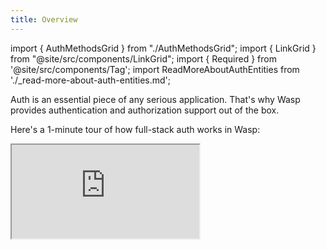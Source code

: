 ```yaml
---
title: Overview
---
```


import { AuthMethodsGrid } from "./AuthMethodsGrid";
import { LinkGrid } from "@site/src/components/LinkGrid";
import { Required } from '@site/src/components/Tag';
import ReadMoreAboutAuthEntities from './\_read-more-about-auth-entities.md';

Auth is an essential piece of any serious application. That's why Wasp provides authentication and authorization support out of the box.

Here's a 1-minute tour of how full-stack auth works in Wasp:

<div className="video-container">
  <iframe src="https://www.youtube.com/embed/Qiro77q-ulI?si=y8Rejsbjb1HJC6FA" frameborder="1" allow="accelerometer; autoplay; clipboard-write; encrypted-media; gyroscope; picture-in-picture; web-share" allowfullscreen />
</div>

Enabling auth for your app is optional and can be done by configuring the `auth` field of your `app` declaration:

<Tabs groupId="js-ts">
  <TabItem value="js" label="JavaScript">
    ```wasp title="main.wasp"
    app MyApp {
      title: "My app",
      //...
      auth: {
        userEntity: User,
        methods: {
          usernameAndPassword: {}, // use this or email, not both
          email: {}, // use this or usernameAndPassword, not both
          google: {},
          gitHub: {},
        },
        onAuthFailedRedirectTo: "/someRoute"
      }
    }

    //...
    ```
  </TabItem>

  <TabItem value="ts" label="TypeScript">
    ```wasp title="main.wasp"
    app MyApp {
      title: "My app",
      //...
      auth: {
        userEntity: User,
        methods: {
          usernameAndPassword: {}, // use this or email, not both
          email: {}, // use this or usernameAndPassword, not both
          google: {},
          gitHub: {},
        },
        onAuthFailedRedirectTo: "/someRoute"
      }
    }

    //...
    ```
  </TabItem>
</Tabs>

<small>
  Read more about the `auth` field options in the [API Reference](#api-reference) section.
</small>

We will provide a quick overview of auth in Wasp and link to more detailed documentation for each auth method.

## Available auth methods

Wasp supports the following auth methods:

<AuthMethodsGrid />

Let's say we enabled the [Username & password](../auth/username-and-pass) authentication.

We get an auth backend with signup and login endpoints. We also get the `user` object in our [Operations](../data-model/operations/overview) and we can decide what to do based on whether the user is logged in or not.

We would also get the [Auth UI](../auth/ui) generated for us. We can set up our login and signup pages where our users can **create their account** and **login**. We can then protect certain pages by setting `authRequired: true` for them. This will make sure that only logged-in users can access them.

We will also have access to the `user` object in our frontend code, so we can show different UI to logged-in and logged-out users. For example, we can show the user's name in the header alongside a **logout button** or a login button if the user is not logged in.

## Different ways to use auth

When you have decided which auth methods you want to support, you can also choose how you want to present the authorization flows to your users.

#### Generated components

This is the fastest way to ship, with Wasp generating ready-made components for your app.
They allow for some customization to make them consistent with your app.
You don't need to implement any UI or logic, and they just work.

<LinkGrid
  links={[
    { title: 'Email', linkTo: './email' },
    { title: 'Username and password', linkTo: './username-and-pass' },
    { title: 'Social Auth', linkTo: './social-auth/overview' },
  ]}
/>

#### Make your own UI {#custom-auth-ui}

Wasp is flexible enough to let you completely customize your login and signup interface.
We give you the auth related functions, and you decide how and when to call them.
This allows for total customization of the look-and-feel, and the interaction, but it needs a bit more work.

<LinkGrid
  links={[
    { title: 'Email', linkTo: './email/create-your-own-ui' },
    { title: 'Username and password', linkTo: './username-and-pass/create-your-own-ui' },
    { title: 'Social Auth', linkTo: './social-auth/create-your-own-ui' },
  ]}
/>

:::tip

You don't have to choose one _or_ the other! Mix-and-match, and use what you need in each moment.
For example, you can create a custom signup screen, but use Wasp's generated components for login.

:::

#### Custom login and signup actions

The previously discussed options should cover the vast majority of cases. But, for the few instances where it is not enough,
you can [create your own signup flows](./advanced/custom-auth-actions.md), with completely custom logic.
This is not recommended, and reserved for advanced use cases.
Please check first if other Wasp features (mainly [auth hooks](./auth-hooks.md)) can handle your requirements.

## Protecting a page with `authRequired`

When declaring a page, you can set the `authRequired` property.

If you set it to `true`, only authenticated users can access the page. Unauthenticated users are redirected to a route defined by the `app.auth.onAuthFailedRedirectTo` field.

<Tabs groupId="js-ts">
  <TabItem value="js" label="JavaScript">
    ```wasp title="main.wasp"
    page MainPage {
      component: import Main from "@src/pages/Main",
      authRequired: true
    }
    ```
  </TabItem>

  <TabItem value="ts" label="TypeScript">
    ```wasp title="main.wasp"
    page MainPage {
      component: import Main from "@src/pages/Main",
      authRequired: true
    }
    ```
  </TabItem>
</Tabs>

:::caution Requires auth method
You can only use `authRequired` if your app uses one of the [available auth methods](#available-auth-methods).
:::

If `authRequired` is set to `true`, the page's React component (specified by the `component` property) receives the `user` object as a prop. Read more about the `user` object in the [Accessing the logged-in user section](#accessing-the-logged-in-user).

## Logout action

We provide an action for logging out the user. Here's how you can use it:

<Tabs groupId="js-ts">
  <TabItem value="js" label="JavaScript">
    ```jsx title="src/components/LogoutButton.jsx"
    import { logout } from 'wasp/client/auth'

    const LogoutButton = () => {
      return <button onClick={logout}>Logout</button>
    }
    ```
  </TabItem>

  <TabItem value="ts" label="TypeScript">
    ```tsx title="src/components/LogoutButton.tsx"
    import { logout } from 'wasp/client/auth'

    const LogoutButton = () => {
      return <button onClick={logout}>Logout</button>
    }
    ```
  </TabItem>
</Tabs>

## Accessing the logged-in user

You can get access to the `user` object both on the server and on the client. The `user` object contains the logged-in user's data.

The `user` object has all the fields that you defined in your `User` entity. In addition to that, it will also contain all the auth-related fields that Wasp stores. This includes things like the `username` or the email verification status. For example, if you have a user that signed up using an email and password, the `user` object might look like this:

```ts
const user = {
  // User data
  id: 'cluqsex9500017cn7i2hwsg17',
  address: 'Some address',

  // Auth methods specific data
  identities: {
    email: {
      id: 'user@app.com',
      isEmailVerified: true,
      emailVerificationSentAt: '2024-04-08T10:06:02.204Z',
      passwordResetSentAt: null,
    },
  },
}
```

<ReadMoreAboutAuthEntities />

### On the client

There are two ways to access the `user` object on the client:

- the `user` prop
- the `useAuth` hook

#### Getting the `user` in authenticated routes

If the page's declaration sets `authRequired` to `true`, the page's React component receives the `user` object as a prop. This is the simplest way to access the user inside an authenticated page:

<Tabs groupId="js-ts">
  <TabItem value="js" label="JavaScript">
    ```wasp title="main.wasp"
    // ...

    page AccountPage {
      component: import Account from "@src/pages/Account",
      authRequired: true
    }
    ```

    ```jsx title="src/pages/Account.jsx"
    import Button from './Button'
    import { logout } from 'wasp/client/auth'

    const AccountPage = ({ user }) => {
      return (
        <div>
          <Button onClick={logout}>Logout</Button>
          {JSON.stringify(user, null, 2)}
        </div>
      )
    }

    export default AccountPage
    ```
  </TabItem>

  <TabItem value="ts" label="TypeScript">
    ```wasp title="main.wasp"
    // ...

    page AccountPage {
      component: import Account from "@src/pages/Account",
      authRequired: true
    }
    ```

    ```tsx title="src/pages/Account.tsx"
    import { type AuthUser } from 'wasp/auth'
    import Button from './Button'
    import { logout } from 'wasp/client/auth'

    const AccountPage = ({ user }: { user: AuthUser }) => {
      return (
        <div>
          <Button onClick={logout}>Logout</Button>
          {JSON.stringify(user, null, 2)}
        </div>
      )
    }

    export default AccountPage
    ```
  </TabItem>
</Tabs>

#### Getting the `user` in non-authenticated routes

Wasp provides a React hook you can use in the client components - `useAuth`.

This hook is a thin wrapper over Wasp's `useQuery` hook and returns data in the same format.

<Tabs groupId="js-ts">
  <TabItem value="js" label="JavaScript">
    ```jsx title="src/pages/MainPage.jsx"
    import { useAuth, logout } from 'wasp/client/auth'
    import { Link } from 'react-router-dom'
    import Todo from '../Todo'

    export function Main() {
      const { data: user } = useAuth()

      if (!user) {
        return (
          <span>
            Please <Link to="/login">login</Link> or{' '}
            <Link to="/signup">sign up</Link>.
          </span>
        )
      } else {
        return (
          <>
            <button onClick={logout}>Logout</button>
            <Todo />
          </>
        )
      }
    }
    ```
  </TabItem>

  <TabItem value="ts" label="TypeScript">
    ```tsx title="src/pages/MainPage.tsx"
    import { useAuth, logout } from 'wasp/client/auth'
    import { Link } from 'react-router-dom'
    import Todo from '../Todo'

    export function Main() {
      const { data: user } = useAuth()

      if (!user) {
        return (
          <span>
            Please <Link to='/login'>login</Link> or <Link to='/signup'>sign up</Link>.
          </span>
        )
      } else {
        return (
          <>
            <button onClick={logout}>Logout</button>
            <Todo />
          < />
        )
      }
    }
    ```
  </TabItem>
</Tabs>

### On the server

#### Using the `context.user` object

When authentication is enabled, all [queries and actions](../data-model/operations/overview) have access to the `user` object through the `context` argument. `context.user` contains all User entity's fields and the auth identities connected to the user. We strip out the `hashedPassword` field from the identities for security reasons.

<Tabs groupId="js-ts">
  <TabItem value="js" label="JavaScript">
    ```js title="src/actions.js"
    import { HttpError } from 'wasp/server'

    export const createTask = async (task, context) => {
      if (!context.user) {
        throw new HttpError(403)
      }

      const Task = context.entities.Task
      return Task.create({
        data: {
          description: task.description,
          user: {
            connect: { id: context.user.id },
          },
        },
      })
    }
    ```
  </TabItem>

  <TabItem value="ts" label="TypeScript">
    ```ts title="src/actions.ts"
    import { type Task } from 'wasp/entities'
    import { type CreateTask } from 'wasp/server/operations'
    import { HttpError } from 'wasp/server'

    type CreateTaskPayload = Pick<Task, 'description'>

    export const createTask: CreateTask<CreateTaskPayload, Task> = async (
      args,
      context
    ) => {
      if (!context.user) {
        throw new HttpError(403)
      }

      const Task = context.entities.Task
      return Task.create({
        data: {
          description: args.description,
          user: {
            connect: { id: context.user.id },
          },
        },
      })
    }
    ```
  </TabItem>
</Tabs>

To implement access control in your app, each operation must check `context.user` and decide what to do. For example, if `context.user` is `undefined` inside a private operation, the user's access should be denied.

When using WebSockets, the `user` object is also available on the `socket.data` object. Read more in the [WebSockets section](../advanced/web-sockets#websocketfn-function).

## Sessions

Wasp's auth uses sessions to keep track of the logged-in user. The session is stored in `localStorage` on the client and in the database on the server. Under the hood, Wasp uses the excellent [Lucia Auth v3](https://v3.lucia-auth.com/) library for session management.

When users log in, Wasp creates a session for them and stores it in the database. The session is then sent to the client and stored in `localStorage`. When users log out, Wasp deletes the session from the database and from `localStorage`.

## User Entity

### Password Hashing

If you are saving a user's password in the database, you should **never** save it as plain text. You can use Wasp's helper functions for serializing and deserializing provider data which will automatically hash the password for you:

```wasp title="main.wasp"
// ...

action updatePassword {
  fn: import { updatePassword } from "@src/auth",
}
```

<Tabs groupId="js-ts">
  <TabItem value="js" label="JavaScript">
    ```js title="src/auth.js"
    import {
      createProviderId,
      findAuthIdentity,
      updateAuthIdentityProviderData,
      getProviderDataWithPassword,
    } from 'wasp/server/auth'

    export const updatePassword = async (args, context) => {
      const providerId = createProviderId('email', args.email)
      const authIdentity = await findAuthIdentity(providerId)
      if (!authIdentity) {
        throw new HttpError(400, 'Unknown user')
      }

      const providerData = getProviderDataWithPassword(authIdentity.providerData)

      // Updates the password and hashes it automatically.
      await updateAuthIdentityProviderData(providerId, providerData, {
        hashedPassword: args.password,
      })
    }
    ```
  </TabItem>

  <TabItem value="ts" label="TypeScript">
    ```ts title="src/auth.ts"
    import {
      createProviderId,
      findAuthIdentity,
      updateAuthIdentityProviderData,
      getProviderDataWithPassword,
    } from 'wasp/server/auth'
    import { type UpdatePassword } from 'wasp/server/operations'

    export const updatePassword: UpdatePassword<
      { email: string; password: string },
      void
    > = async (args, context) => {
      const providerId = createProviderId('email', args.email)
      const authIdentity = await findAuthIdentity(providerId)
      if (!authIdentity) {
        throw new HttpError(400, 'Unknown user')
      }

      const providerData = getProviderDataWithPassword<'email'>(
        authIdentity.providerData
      )

      // Updates the password and hashes it automatically.
      await updateAuthIdentityProviderData(providerId, providerData, {
        hashedPassword: args.password,
      })
    }
    ```
  </TabItem>
</Tabs>

### Default Validations

When you are using the default authentication flow, Wasp validates the fields with some default validations. These validations run if you use Wasp's built-in [Auth UI](./ui.md) or if you use the provided auth actions.

If you decide to create your [custom auth actions](../advanced/custom-auth-actions.md), you'll need to run the validations yourself.

Default validations depend on the auth method you use.

#### Username & Password

If you use [Username & password](./username-and-pass) authentication, the default validations are:

- The `username` must not be empty
- The `password` must not be empty, have at least 8 characters, and contain a number

Note that `username`s are stored in a **case-insensitive** manner.

#### Email

If you use [Email](./email.md) authentication, the default validations are:

- The `email` must not be empty and a valid email address
- The `password` must not be empty, have at least 8 characters, and contain a number

Note that `email`s are stored in a **case-insensitive** manner.

## Customizing the Signup Process

Sometimes you want to include **extra fields** in your signup process, like first name and last name and save them in the `User` entity.

For this to happen:

- you need to define the fields that you want saved in the database,
- you need to customize the `SignupForm` (in the case of [Email](./email.md) or [Username & Password](./username-and-pass.md) auth)

Other times, you might need to just add some **extra UI** elements to the form, like a checkbox for terms of service. In this case, customizing only the UI components is enough.

Let's see how to do both.

### 1. Defining Extra Fields

If we want to **save** some extra fields in our signup process, we need to tell our app they exist.

We do that by defining an object where the keys represent the field name, and the values are functions that receive the data sent from the client\* and return the value of the field.

<small>
  \* We exclude the `password` field from this object to prevent it from being saved as plain-text in the database. The `password` field is handled by Wasp's auth backend.
</small>

First, we add the `auth.methods.{authMethod}.userSignupFields` field in our `main.wasp` file. The `{authMethod}` depends on the auth method you are using.

For example, if you are using [Username & Password](./username-and-pass), you would add the `auth.methods.usernameAndPassword.userSignupFields` field:

<Tabs groupId="js-ts">
  <TabItem value="js" label="JavaScript">
    ```wasp title="main.wasp"
    app crudTesting {
      // ...
      auth: {
        userEntity: User,
        methods: {
          usernameAndPassword: {
            userSignupFields: import { userSignupFields } from "@src/auth/signup",
          },
        },
        onAuthFailedRedirectTo: "/login",
      },
    }
    ```

    ```prisma title="schema.prisma"
    model User {
      id      Int     @id @default(autoincrement())
      address String?
    }
    ```

    Then we'll define the `userSignupFields` object in the `src/auth/signup.js` file:

    ```ts title="src/auth/signup.js"
    import { defineUserSignupFields } from 'wasp/server/auth'

    export const userSignupFields = defineUserSignupFields({
      address: async (data) => {
        const address = data.address
        if (typeof address !== 'string') {
          throw new Error('Address is required')
        }
        if (address.length < 5) {
          throw new Error('Address must be at least 5 characters long')
        }
        return address
      },
    })
    ```
  </TabItem>

  <TabItem value="ts" label="TypeScript">
    ```wasp title="main.wasp"
    app crudTesting {
      // ...
      auth: {
        userEntity: User,
        methods: {
          usernameAndPassword: {
            userSignupFields: import { userSignupFields } from "@src/auth/signup",
          },
        },
        onAuthFailedRedirectTo: "/login",
      },
    }
    ```

    ```prisma title="schema.prisma"
    model User {
      id      Int     @id @default(autoincrement())
      address String?
    }
    ```

    Then we'll define the `userSignupFields` object in the `src/auth/signup.js` file:

    ```ts title="src/auth/signup.ts"
    import { defineUserSignupFields } from 'wasp/server/auth'

    export const userSignupFields = defineUserSignupFields({
      address: async (data) => {
        const address = data.address
        if (typeof address !== 'string') {
          throw new Error('Address is required')
        }
        if (address.length < 5) {
          throw new Error('Address must be at least 5 characters long')
        }
        return address
      },
    })
    ```
  </TabItem>
</Tabs>

<small>
  Read more about the `userSignupFields` object in the [API Reference](#signup-fields-customization).
</small>

Keep in mind, that these field names need to exist on the `userEntity` you defined in your `main.wasp` file e.g. `address` needs to be a field on the `User` entity you defined in the `schema.prisma` file.

The field function will receive the data sent from the client and it needs to return the value that will be saved into the database. If the field is invalid, the function should throw an error.

:::info Using Validation Libraries

You can use any validation library you want to validate the fields. For example, you can use `zod` like this:

<details>
  <summary>Click to see the code</summary>

  <Tabs groupId="js-ts">
    <TabItem value="js" label="JavaScript">
      ```js title="src/auth/signup.js"
      import { defineUserSignupFields } from 'wasp/server/auth'
      import * as z from 'zod'

      export const userSignupFields = defineUserSignupFields({
        address: (data) => {
          const AddressSchema = z
            .string({
              required_error: 'Address is required',
              invalid_type_error: 'Address must be a string',
            })
            .min(10, 'Address must be at least 10 characters long')
          const result = AddressSchema.safeParse(data.address)
          if (result.success === false) {
            throw new Error(result.error.issues[0].message)
          }
          return result.data
        },
      })
      ```
    </TabItem>

    <TabItem value="ts" label="TypeScript">
      ```ts title="src/auth/signup.ts"
      import { defineUserSignupFields } from 'wasp/server/auth'
      import * as z from 'zod'

      export const userSignupFields = defineUserSignupFields({
        address: (data) => {
          const AddressSchema = z
            .string({
              required_error: 'Address is required',
              invalid_type_error: 'Address must be a string',
            })
            .min(10, 'Address must be at least 10 characters long')
          const result = AddressSchema.safeParse(data.address)
          if (result.success === false) {
            throw new Error(result.error.issues[0].message)
          }
          return result.data
        },
      })
      ```
    </TabItem>
  </Tabs>
</details>

:::

Now that we defined the fields, Wasp knows how to:

1. Validate the data sent from the client
2. Save the data to the database

Next, let's see how to customize [Auth UI](../auth/ui) to include those fields.

### 2. Customizing the Signup Component

:::tip Using Custom Signup Component

If you are not using Wasp's Auth UI, you can skip this section. Just make sure to include the extra fields in your custom signup form.

Read more about using the signup actions for:

- [Email auth](./email/create-your-own-ui.md)
- [Username & password auth](./username-and-pass/create-your-own-ui.md)
  :::

If you are using Wasp's Auth UI, you can customize the `SignupForm` component by passing the `additionalFields` prop to it. It can be either a list of extra fields or a render function.

#### Using a List of Extra Fields

When you pass in a list of extra fields to the `SignupForm`, they are added to the form one by one, in the order you pass them in.

Inside the list, there can be either **objects** or **render functions** (you can combine them):

1. Objects are a simple way to describe new fields you need, but a bit less flexible than render functions.
2. Render functions can be used to render any UI you want, but they require a bit more code. The render functions receive the `react-hook-form` object and the form state object as arguments.

<Tabs groupId="js-ts">
  <TabItem value="js" label="JavaScript">
    ```jsx title="src/SignupPage.jsx"
    import {
      SignupForm,
      FormError,
      FormInput,
      FormItemGroup,
      FormLabel,
    } from 'wasp/client/auth'

    export const SignupPage = () => {
      return (
        <SignupForm
          additionalFields={[
            /* The address field is defined using an object */
            {
              name: 'address',
              label: 'Address',
              type: 'input',
              validations: {
                required: 'Address is required',
              },
            },
            /* The phone number is defined using a render function */
            (form, state) => {
              return (
                <FormItemGroup>
                  <FormLabel>Phone Number</FormLabel>
                  <FormInput
                    {...form.register('phoneNumber', {
                      required: 'Phone number is required',
                    })}
                    disabled={state.isLoading}
                  />
                  {form.formState.errors.phoneNumber && (
                    <FormError>
                      {form.formState.errors.phoneNumber.message}
                    </FormError>
                  )}
                </FormItemGroup>
              )
            },
          ]}
        />
      )
    }
    ```
  </TabItem>

  <TabItem value="ts" label="TypeScript">
    ```tsx title="src/SignupPage.tsx"
    import {
      SignupForm,
      FormError,
      FormInput,
      FormItemGroup,
      FormLabel,
    } from 'wasp/client/auth'

    export const SignupPage = () => {
      return (
        <SignupForm
          additionalFields={[
            /* The address field is defined using an object */
            {
              name: 'address',
              label: 'Address',
              type: 'input',
              validations: {
                required: 'Address is required',
              },
            },
            /* The phone number is defined using a render function */
            (form, state) => {
              return (
                <FormItemGroup>
                  <FormLabel>Phone Number</FormLabel>
                  <FormInput
                    {...form.register('phoneNumber', {
                      required: 'Phone number is required',
                    })}
                    disabled={state.isLoading}
                  />
                  {form.formState.errors.phoneNumber && (
                    <FormError>
                      {form.formState.errors.phoneNumber.message}
                    </FormError>
                  )}
                </FormItemGroup>
              )
            },
          ]}
        />
      )
    }
    ```
  </TabItem>
</Tabs>

<small>
  Read more about the extra fields in the [API Reference](#signupform-customization).
</small>

#### Using a Single Render Function

Instead of passing in a list of extra fields, you can pass in a render function which will receive the `react-hook-form` object and the form state object as arguments. What ever the render function returns, will be rendered below the default fields.

<Tabs groupId="js-ts">
  <TabItem value="js" label="JavaScript">
    ```jsx title="src/SignupPage.jsx"
    import { SignupForm, FormItemGroup } from 'wasp/client/auth'

    export const SignupPage = () => {
      return (
        <SignupForm
          additionalFields={(form, state) => {
            const username = form.watch('username')
            return (
              username && (
                <FormItemGroup>
                  Hello there <strong>{username}</strong> 👋
                </FormItemGroup>
              )
            )
          }}
        />
      )
    }
    ```
  </TabItem>

  <TabItem value="ts" label="TypeScript">
    ```tsx title="src/SignupPage.tsx"
    import { SignupForm, FormItemGroup } from 'wasp/client/auth'

    export const SignupPage = () => {
      return (
        <SignupForm
          additionalFields={(form, state) => {
            const username = form.watch('username')
            return (
              username && (
                <FormItemGroup>
                  Hello there <strong>{username}</strong> 👋
                </FormItemGroup>
              )
            )
          }}
        />
      )
    }
    ```
  </TabItem>
</Tabs>

<small>
  Read more about the render function in the [API Reference](#signupform-customization).
</small>

## API Reference

### Auth Fields

<Tabs groupId="js-ts">
  <TabItem value="js" label="JavaScript">
    ```wasp title="main.wasp"
      title: "My app",
      //...
      auth: {
        userEntity: User,
        methods: {
          usernameAndPassword: {}, // use this or email, not both
          email: {}, // use this or usernameAndPassword, not both
          google: {},
          gitHub: {},
        },
        onAuthFailedRedirectTo: "/someRoute",
      }
    }

    //...
    ```
  </TabItem>

  <TabItem value="ts" label="TypeScript">
    ```wasp title="main.wasp"
    app MyApp {
      title: "My app",
      //...
      auth: {
        userEntity: User,
        methods: {
          usernameAndPassword: {}, // use this or email, not both
          email: {}, // use this or usernameAndPassword, not both
          google: {},
          gitHub: {},
        },
        onAuthFailedRedirectTo: "/someRoute",
      }
    }

    //...
    ```
  </TabItem>
</Tabs>

`app.auth` is a dictionary with the following fields:

#### `userEntity: entity` <Required />

The entity representing the user connected to your business logic.

<ReadMoreAboutAuthEntities />

#### `methods: dict` <Required />

A dictionary of auth methods enabled for the app.

<AuthMethodsGrid />

#### `onAuthFailedRedirectTo: String` <Required />

The route to which Wasp should redirect unauthenticated user when they try to access a private page (i.e., a page that has `authRequired: true`).
Check out these [essential docs on auth](../tutorial/auth#adding-auth-to-the-project) to see an example of usage.

#### `onAuthSucceededRedirectTo: String`

The route to which Wasp will send a successfully authenticated after a successful login/signup.
The default value is `"/"`.

:::note
Automatic redirect on successful login only works when using the Wasp-provided [Auth UI](../auth/ui).
:::

### Signup Fields Customization

If you want to add extra fields to the signup process, the server needs to know how to save them to the database. You do that by defining the `auth.methods.{authMethod}.userSignupFields` field in your `main.wasp` file.

<Tabs groupId="js-ts">
  <TabItem value="js" label="JavaScript">
    ```wasp title="main.wasp"
    app crudTesting {
      // ...
      auth: {
        userEntity: User,
        methods: {
          usernameAndPassword: {
            // highlight-next-line
            userSignupFields: import { userSignupFields } from "@src/auth/signup",
          },
        },
        onAuthFailedRedirectTo: "/login",
      },
    }
    ```

    Then we'll export the `userSignupFields` object from the `src/auth/signup.js` file:

    ```ts title="src/auth/signup.js"
    import { defineUserSignupFields } from 'wasp/server/auth'

    export const userSignupFields = defineUserSignupFields({
      address: async (data) => {
        const address = data.address
        if (typeof address !== 'string') {
          throw new Error('Address is required')
        }
        if (address.length < 5) {
          throw new Error('Address must be at least 5 characters long')
        }
        return address
      },
    })
    ```
  </TabItem>

  <TabItem value="ts" label="TypeScript">
    ```wasp title="main.wasp"
    app crudTesting {
      // ...
      auth: {
        userEntity: User,
        methods: {
          usernameAndPassword: {
            // highlight-next-line
            userSignupFields: import { userSignupFields } from "@src/auth/signup",
          },
        },
        onAuthFailedRedirectTo: "/login",
      },
    }
    ```

    Then we'll export the `userSignupFields` object from the `src/auth/signup.ts` file:

    ```ts title="src/auth/signup.ts"
    import { defineUserSignupFields } from 'wasp/server/auth'

    export const userSignupFields = defineUserSignupFields({
      address: async (data) => {
        const address = data.address
        if (typeof address !== 'string') {
          throw new Error('Address is required')
        }
        if (address.length < 5) {
          throw new Error('Address must be at least 5 characters long')
        }
        return address
      },
    })
    ```
  </TabItem>
</Tabs>

The `userSignupFields` object is an object where the keys represent the field name, and the values are functions that receive the data sent from the client\* and return the value of the field.

If the value that the function received is invalid, the function should throw an error.

<small>
  \* We exclude the `password` field from this object to prevent it from being saved as plain text in the database. The `password` field is handled by Wasp's auth backend.
</small>

### `SignupForm` Customization

To customize the `SignupForm` component, you need to pass in the `additionalFields` prop. It can be either a list of extra fields or a render function.

<Tabs groupId="js-ts">
  <TabItem value="js" label="JavaScript">
    ```jsx title="src/SignupPage.jsx"
    import {
      SignupForm,
      FormError,
      FormInput,
      FormItemGroup,
      FormLabel,
    } from 'wasp/client/auth'

    export const SignupPage = () => {
      return (
        <SignupForm
          additionalFields={[
            {
              name: 'address',
              label: 'Address',
              type: 'input',
              validations: {
                required: 'Address is required',
              },
            },
            (form, state) => {
              return (
                <FormItemGroup>
                  <FormLabel>Phone Number</FormLabel>
                  <FormInput
                    {...form.register('phoneNumber', {
                      required: 'Phone number is required',
                    })}
                    disabled={state.isLoading}
                  />
                  {form.formState.errors.phoneNumber && (
                    <FormError>
                      {form.formState.errors.phoneNumber.message}
                    </FormError>
                  )}
                </FormItemGroup>
              )
            },
          ]}
        />
      )
    }
    ```
  </TabItem>

  <TabItem value="ts" label="TypeScript">
    ```tsx title="src/SignupPage.tsx"
    import {
      SignupForm,
      FormError,
      FormInput,
      FormItemGroup,
      FormLabel,
    } from 'wasp/client/auth'

    export const SignupPage = () => {
      return (
        <SignupForm
          additionalFields={[
            {
              name: 'address',
              label: 'Address',
              type: 'input',
              validations: {
                required: 'Address is required',
              },
            },
            (form, state) => {
              return (
                <FormItemGroup>
                  <FormLabel>Phone Number</FormLabel>
                  <FormInput
                    {...form.register('phoneNumber', {
                      required: 'Phone number is required',
                    })}
                    disabled={state.isLoading}
                  />
                  {form.formState.errors.phoneNumber && (
                    <FormError>
                      {form.formState.errors.phoneNumber.message}
                    </FormError>
                  )}
                </FormItemGroup>
              )
            },
          ]}
        />
      )
    }
    ```
  </TabItem>
</Tabs>

The extra fields can be either **objects** or **render functions** (you can combine them):

1. Objects are a simple way to describe new fields you need, but a bit less flexible than render functions.

   The objects have the following properties:

   - `name` <Required />
     - the name of the field

   - `label` <Required />

     - the label of the field (used in the UI)

   - `type` <Required />

     - the type of the field, which can be `input` or `textarea`

   - `validations`
     - an object with the validation rules for the field. The keys are the validation names, and the values are the validation error messages. Read more about the available validation rules in the [react-hook-form docs](https://react-hook-form.com/api/useform/register#register).

2. Render functions receive the `react-hook-form` object and the form state as arguments, and they can use them to render arbitrary UI elements.

   The render function has the following signature:

   ```ts
   type AdditionalSignupFieldRenderFn = (
      hookForm: UseFormReturn,
      formState: FormState
    ) => React.ReactNode
   ```

   - `form` <Required />

     The `react-hook-form` object, read more about it in the [react-hook-form docs](https://react-hook-form.com/api/useform). You need to use the `form.register` function to register your fields

   - `state` <Required />

     The form state object, which has the following properties:

     - `isLoading: boolean`

       Whether the form is currently submitting
